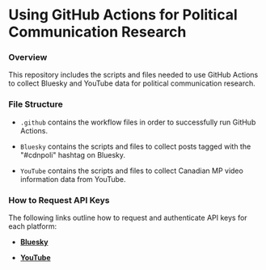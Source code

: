 # Using GitHub Actions for Political Communication Research

### Overview
This repository includes the scripts and files needed to use GitHub Actions to collect Bluesky and YouTube data for political communication research.

### File Structure

-   `.github` contains the workflow files in order to successfully run GitHub Actions. 

-   `Bluesky` contains the scripts and files to collect posts tagged with the "#cdnpoli" hashtag on Bluesky.

-   `YouTube` contains the scripts and files to collect Canadian MP video information data from YouTube. 

### How to Request API Keys

The following links outline how to request and authenticate API keys for each platform: 

- [**Bluesky**](https://jbgruber.github.io/atrrr/#authentication)

- [**YouTube**](https://communalytic.org/tutorials/request-youtube-api-key/)

